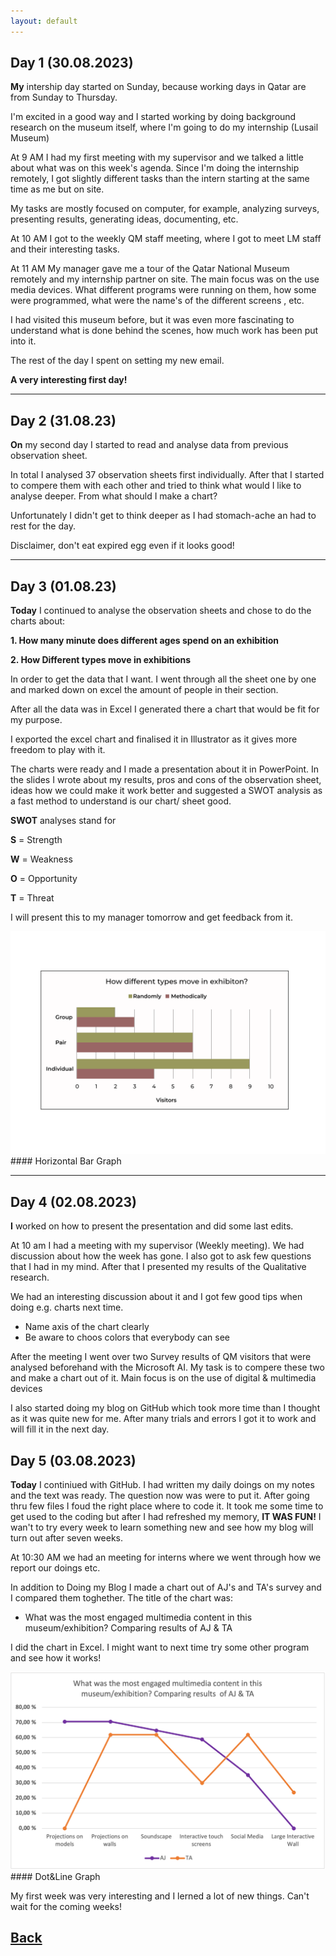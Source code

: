 ```yaml
---
layout: default
---
```


## Day 1 (30.08.2023)

<b>My</b> intership day started on Sunday, because working days in Qatar are from Sunday to Thursday.

I'm excited in a good way and I started working by doing background research on the museum itself, where I'm going to do my internship (Lusail Museum)

At 9 AM I had my first meeting with my supervisor and we talked a little about what was on this week's agenda. Since I'm doing the internship remotely, I got slightly different tasks than the intern starting at the same time as me but on site.

My tasks are mostly focused on computer, for example, analyzing surveys, presenting results, generating ideas, documenting, etc.

At 10 AM I got to the weekly QM staff meeting, where I got to meet LM staff and their interesting tasks.

At 11 AM My manager gave me a tour of the Qatar National Museum remotely and my internship partner on site. The main focus was on the use media devices. What different programs were running on them, how some were programmed, what were the name's of the different screens , etc.

I had visited this museum before, but it was even more fascinating to understand what is done behind the scenes, how much work has been put into it.

The rest of the day I spent on setting my new email.

<b>A very interesting first day!</b>

***

## Day 2 (31.08.23)

<b>On</b>  my second day I started to read and analyse data from previous observation sheet.

In total I analysed 37 observation sheets first individually. After that I started to compere them with each other and tried to think what would I like to analyse deeper. From what should I  make a chart?

Unfortunately I didn't get to think deeper as I had stomach-ache an had to rest for the day.

Disclaimer, don't eat expired egg even if it looks good!

***

## Day 3 (01.08.23)

<b>Today</b> I continued to analyse the observation sheets and chose to do the charts about:

<b>1. How many minute does different ages spend on an exhibition</b>

<b>2. How Different types move in exhibitions</b>

In order to get the data that I want. I went through all the sheet one by one and marked down on excel the amount of people in their section.

After all the data was in Excel I generated there a chart that would be fit for my purpose.

I exported the excel chart and finalised it in Illustrator as it gives more freedom to play with it.

The charts were ready and  I made a presentation about it in PowerPoint.  In the slides I wrote about my results, pros and cons of the observation sheet,  ideas how we could make it work better and suggested a SWOT analysis as a fast method to understand is our chart/ sheet good.

<b>SWOT</b>  analyses stand for

<b>S</b>  = Strength

<b>W</b>  = Weakness

<b>O</b>  = Opportunity

<b>T</b>  = Threat

I will present this to my manager tomorrow and get feedback from it.

<img src="assets/QM-survey-RM.PNG">
#### Horizontal Bar Graph


***

## Day 4 (02.08.2023)

<b>I</b>  worked on how to present the presentation and did some last edits.

At 10 am I had a meeting with my supervisor (Weekly meeting). We had discussion about how the week has gone. I also got to ask few questions that I had in my mind. After that I presented my results of the Qualitative research.

We had an interesting discussion about it and I got few good tips when doing e.g. charts next time.

* Name axis of the chart clearly
* Be aware to choos colors that everybody can see

After the meeting I went over two Survey results of QM visitors that were analysed beforehand with the Microsoft AI. My task is to compere these two and make a chart out of it. Main focus is on the use of digital & multimedia devices

I also started doing my blog on GitHub which took more time than I thought as it was quite new for me. After many trials and errors I got it to work and will fill it in the next day.

## Day 5 (03.08.2023)

<b>Today</b> I continiued with GitHub. I had written my daily doings on my notes and the text was ready. The question now was were to put it. After going thru few files I foud the right place where to code it. It took me some time to get used to the coding but after I had refreshed my memory, <b>IT WAS FUN!</b> I wan't to try every week to learn something new and see how my blog will turn out after seven weeks.

At 10:30 AM we had an meeting for interns where we went through how we report our doings etc.

In addition to Doing my Blog I made a chart out of AJ's and TA's survey and I compared them toghether. The title of the chart was:

* What was the most engaged multimedia content in this museum/exhibition?
Comparing results  of AJ & TA

I did the chart in Excel. I might want to next time try some other program and see how it works!

<img src="assets/Survey-Chart-JB.PNG">
#### Dot&Line Graph

My first week was very interesting and I lerned a lot of new things. Can't wait for the coming weeks!


## [Back](./)
